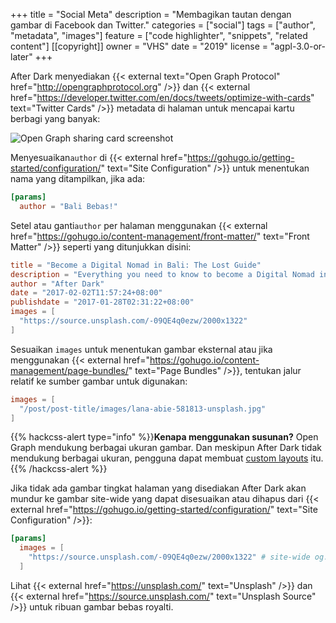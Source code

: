 +++
title = "Social Meta"
description = "Membagikan tautan dengan gambar di Facebook dan Twitter."
categories = ["social"]
tags = ["author", "metadata", "images"]
feature = ["code highlighter", "snippets", "related content"]
[[copyright]]
  owner = "VHS"
  date = "2019"
  license = "agpl-3.0-or-later"
+++

After Dark menyediakan {{< external text="Open Graph Protocol" href="http://opengraphprotocol.org" />}} dan {{< external href="https://developer.twitter.com/en/docs/tweets/optimize-with-cards" text="Twitter Cards" />}} metadata di halaman untuk mencapai kartu berbagi yang banyak:

![Open Graph sharing card screenshot](/images/instant-view-fs8.png "Contoh kartu berbagi Open Graph yang dihasilkan oleh by After Dark")

Menyesuaikan`author` di {{< external href="https://gohugo.io/getting-started/configuration/" text="Site Configuration" />}} untuk menentukan nama yang ditampilkan, jika ada:

```toml
[params]
  author = "Bali Bebas!"
```

Setel atau ganti`author` per halaman menggunakan {{< external href="https://gohugo.io/content-management/front-matter/" text="Front Matter" />}} seperti yang ditunjukkan disini:

```toml
title = "Become a Digital Nomad in Bali: The Lost Guide"
description = "Everything you need to know to become a Digital Nomad in Bali."
author = "After Dark"
date = "2017-02-02T11:57:24+08:00"
publishdate = "2017-01-28T02:31:22+08:00"
images = [
  "https://source.unsplash.com/-09QE4q0ezw/2000x1322"
]
```

Sesuaikan `images` untuk menentukan gambar eksternal atau jika menggunakan {{< external href="https://gohugo.io/content-management/page-bundles/" text="Page Bundles" />}}, tentukan jalur relatif ke sumber gambar untuk digunakan:

```toml
images = [
  "/post/post-title/images/lana-abie-581813-unsplash.jpg"
]
```

{{% hackcss-alert type="info" %}}**Kenapa menggunakan susunan?** Open Graph mendukung berbagai ukuran gambar. Dan meskipun After Dark tidak mendukung berbagai ukuran, pengguna dapat membuat [custom layouts](../custom-layouts) itu.{{% /hackcss-alert %}}

Jika tidak ada gambar tingkat halaman yang disediakan After Dark akan mundur ke gambar site-wide yang dapat disesuaikan atau dihapus dari {{< external href="https://gohugo.io/getting-started/configuration/" text="Site Configuration" />}}:

```toml
[params]
  images = [
    "https://source.unsplash.com/-09QE4q0ezw/2000x1322" # site-wide og:image
  ]
```

Lihat {{< external href="https://unsplash.com/" text="Unsplash" />}} dan {{< external href="https://source.unsplash.com/" text="Unsplash Source" />}} untuk ribuan gambar bebas royalti.
